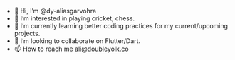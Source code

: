 - 👋 Hi, I’m @dy-aliasgarvohra
- 👀 I’m interested in playing cricket, chess.
- 🌱 I’m currently learning better coding practices for my current/upcoming projects.
- 💞️ I’m looking to collaborate on Flutter/Dart.
- 📫 How to reach me ali@doubleyolk.co

<!---
dy-aliasgarvohra/dy-aliasgarvohra is a ✨ special ✨ repository because its `README.md` (this file) appears on your GitHub profile.
You can click the Preview link to take a look at your changes.
--->
